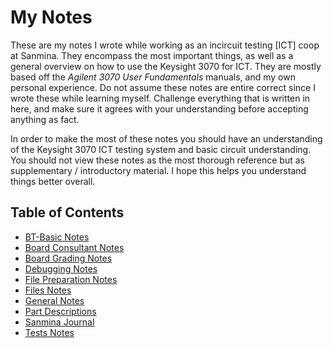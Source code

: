 # My Notes

These are my notes I wrote while working as an incircuit testing [ICT] coop at Sanmina. They encompass the most important things, as well as a general overview on how to use the Keysight 3070 for ICT. They are mostly based off the _Agilent 3070 User Fundamentals_ manuals, and my own personal experience. Do not assume these notes are entire correct since I wrote these while learning myself. Challenge everything that is written in here, and make sure it agrees with your understanding before accepting anything as fact.

In order to make the most of these notes you should have an understanding of the Keysight 3070 ICT testing system and basic circuit understanding. You should not view these notes as the most thorough reference but as supplementary / introductory material. I hope this helps you understand things better overall.

## Table of Contents

- [BT-Basic Notes](BT-Basic%20Notes.md)
- [Board Consultant Notes](Board%20Consultant%20Notes.md)
- [Board Grading Notes](Board%20Grading%20Notes.md)
- [Debugging Notes](Debugging%20Notes.md)
- [File Preparation Notes](File%20Preparation%20Notes.md)
- [Files Notes](Files%20Notes.md)
- [General Notes](General%20Notes.md)
- [Part Descriptions](Part%20Descriptions.md)
- [Sanmina Journal](Sanmina%20Journal.md)
- [Tests Notes](Tests%20Notes.md)
